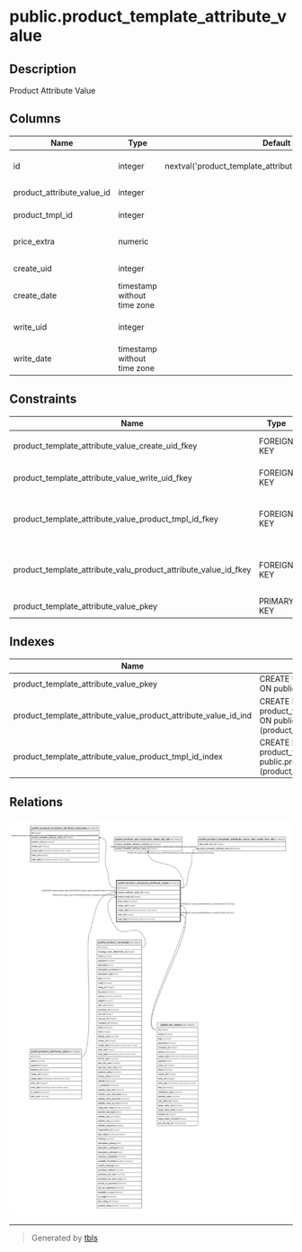 # public.product_template_attribute_value

## Description

Product Attribute Value

## Columns

| Name | Type | Default | Nullable | Children | Parents | Comment |
| ---- | ---- | ------- | -------- | -------- | ------- | ------- |
| id | integer | nextval('product_template_attribute_value_id_seq'::regclass) | false | [public.product_template_attribute_exclusion](public.product_template_attribute_exclusion.md) [public.product_attr_exclusion_value_ids_rel](public.product_attr_exclusion_value_ids_rel.md) [public.product_template_attribute_value_sale_order_line_rel](public.product_template_attribute_value_sale_order_line_rel.md) |  |  |
| product_attribute_value_id | integer |  | false |  | [public.product_attribute_value](public.product_attribute_value.md) | Attribute Value |
| product_tmpl_id | integer |  | false |  | [public.product_template](public.product_template.md) | Product Template |
| price_extra | numeric |  | true |  |  | Attribute Price Extra |
| create_uid | integer |  | true |  | [public.res_users](public.res_users.md) | Created by |
| create_date | timestamp without time zone |  | true |  |  | Created on |
| write_uid | integer |  | true |  | [public.res_users](public.res_users.md) | Last Updated by |
| write_date | timestamp without time zone |  | true |  |  | Last Updated on |

## Constraints

| Name | Type | Definition |
| ---- | ---- | ---------- |
| product_template_attribute_value_create_uid_fkey | FOREIGN KEY | FOREIGN KEY (create_uid) REFERENCES res_users(id) ON DELETE SET NULL |
| product_template_attribute_value_write_uid_fkey | FOREIGN KEY | FOREIGN KEY (write_uid) REFERENCES res_users(id) ON DELETE SET NULL |
| product_template_attribute_value_product_tmpl_id_fkey | FOREIGN KEY | FOREIGN KEY (product_tmpl_id) REFERENCES product_template(id) ON DELETE CASCADE |
| product_template_attribute_valu_product_attribute_value_id_fkey | FOREIGN KEY | FOREIGN KEY (product_attribute_value_id) REFERENCES product_attribute_value(id) ON DELETE CASCADE |
| product_template_attribute_value_pkey | PRIMARY KEY | PRIMARY KEY (id) |

## Indexes

| Name | Definition |
| ---- | ---------- |
| product_template_attribute_value_pkey | CREATE UNIQUE INDEX product_template_attribute_value_pkey ON public.product_template_attribute_value USING btree (id) |
| product_template_attribute_value_product_attribute_value_id_ind | CREATE INDEX product_template_attribute_value_product_attribute_value_id_ind ON public.product_template_attribute_value USING btree (product_attribute_value_id) |
| product_template_attribute_value_product_tmpl_id_index | CREATE INDEX product_template_attribute_value_product_tmpl_id_index ON public.product_template_attribute_value USING btree (product_tmpl_id) |

## Relations

![er](public.product_template_attribute_value.svg)

---

> Generated by [tbls](https://github.com/k1LoW/tbls)
